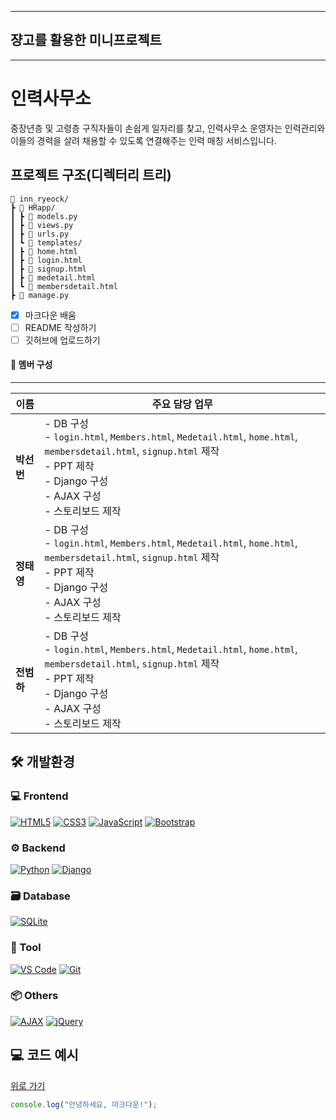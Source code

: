 
---

## 쟝고를 활용한 미니프로젝트

---

# 인력사무소

중장년층 및 고령층 구직자들이 손쉽게 일자리를 찾고, 
인력사무소 운영자는 인력관리와 이들의 경력을 살려 채용할 수 있도록 연결해주는 인력 매칭 서비스입니다.

## 프로젝트 구조(디렉터리 트리)
```
📂 inn_ryeock/
┣ 📂 HRapp/
┃ ┣ 📜 models.py
┃ ┣ 📜 views.py
┃ ┣ 📜 urls.py
┃ ┗ 📂 templates/
┃ ┣ 📜 home.html
┃ ┣ 📜 login.html
┃ ┣ 📜 signup.html
┃ ┣ 📜 medetail.html
┃ ┗ 📜 membersdetail.html
┣ 📜 manage.py
```

- [x] 마크다운 배움  
- [ ] README 작성하기  
- [ ] 깃허브에 업로드하기

#### 👷 멤버 구성
---

| 이름     | 주요 담당 업무 |
|----------|----------------|
| **박선번** | - DB 구성<br>- `login.html`, `Members.html`, `Medetail.html`, `home.html`, `membersdetail.html`, `signup.html` 제작<br>- PPT 제작<br>- Django 구성<br>- AJAX 구성<br>- 스토리보드 제작 |
| **정태영** | - DB 구성<br>- `login.html`, `Members.html`, `Medetail.html`, `home.html`, `membersdetail.html`, `signup.html` 제작<br>- PPT 제작<br>- Django 구성<br>- AJAX 구성<br>- 스토리보드 제작 |
| **전범하** | - DB 구성<br>- `login.html`, `Members.html`, `Medetail.html`, `home.html`, `membersdetail.html`, `signup.html` 제작<br>- PPT 제작<br>- Django 구성<br>- AJAX 구성<br>- 스토리보드 제작 |


## 🛠 개발환경

### 💻 Frontend
[![HTML5](https://img.shields.io/badge/HTML5-E34F26?style=flat&logo=html5&logoColor=white)](https://developer.mozilla.org/en-US/docs/Web/HTML)
[![CSS3](https://img.shields.io/badge/CSS3-1572B6?style=flat&logo=css3&logoColor=white)](https://developer.mozilla.org/en-US/docs/Web/CSS)
[![JavaScript](https://img.shields.io/badge/JavaScript-F7DF1E?style=flat&logo=javascript&logoColor=black)](https://developer.mozilla.org/en-US/docs/Web/JavaScript)
[![Bootstrap](https://img.shields.io/badge/Bootstrap-7952B3?style=flat&logo=bootstrap&logoColor=white)](https://getbootstrap.com/)

### ⚙️ Backend
[![Python](https://img.shields.io/badge/Python-3776AB?style=flat&logo=python&logoColor=white)](https://www.python.org/)
[![Django](https://img.shields.io/badge/Django-092E20?style=flat&logo=django&logoColor=white)](https://www.djangoproject.com/)

### 🗃 Database
[![SQLite](https://img.shields.io/badge/SQLite-003B57?style=flat&logo=sqlite&logoColor=white)](https://www.sqlite.org/)

### 🧰 Tool
[![VS Code](https://img.shields.io/badge/VSCode-007ACC?style=flat&logo=visual-studio-code&logoColor=white)](https://code.visualstudio.com/)
[![Git](https://img.shields.io/badge/Git-F05032?style=flat&logo=git&logoColor=white)](https://git-scm.com/)

### 📦 Others
[![AJAX](https://img.shields.io/badge/AJAX-005571?style=flat)]()
[![jQuery](https://img.shields.io/badge/jQuery-0769AD?style=flat&logo=jquery&logoColor=white)](https://jquery.com/)


## 💻 코드 예시


[위로 가기](#top) <!-- 어디서든 클릭 시 최상단으로 이동 -->
```javascript
console.log("안녕하세요, 마크다운!");

